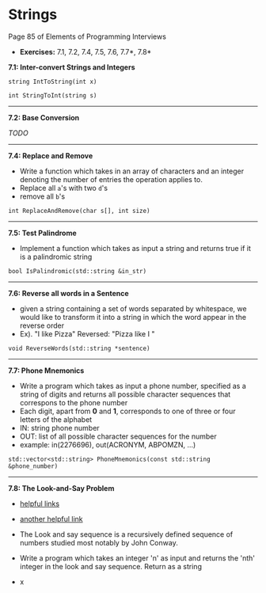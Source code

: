 # Strings #
Page 85 of Elements of Programming Interviews

*   **Exercises:** 7.1, 7.2, 7.4, 7.5, 7.6, 7.7*, 7.8*

**7.1: Inter-convert Strings and Integers**

`string IntToString(int x)`

`int StringToInt(string s)`

---

**7.2: Base Conversion**

_TODO_

---

**7.4: Replace and Remove**

*   Write a function which takes in an array of characters and an integer denoting the number of entries the operation applies to.
*   Replace all `a`'s with two `d`'s
*   remove all `b`'s

`int ReplaceAndRemove(char s[], int size)`

---

**7.5: Test Palindrome**

*   Implement a function which takes as input a string and returns true if it is a palindromic string

`bool IsPalindromic(std::string &in_str)`

---

**7.6: Reverse all words in a Sentence**

*   given a string containing a set of words separated by whitespace, we would like to transform it into a string in which the word appear in the reverse order
*   Ex). "I like Pizza"  Reversed: "Pizza like I "

`void ReverseWords(std::string *sentence)`

---

**7.7: Phone Mnemonics**

*   Write a program which takes as input a phone number, specified as a string of digits and returns all possible character sequences that correspons to the phone number
*   Each digit, apart from **0** and **1**, corresponds to one of three or four letters of the alphabet
*   IN: string phone number 
*   OUT: list of all possible character sequences for the number
*   example:  in(2276696), out(ACRONYM, ABPOMZN, ...)

`std::vector<std::string> PhoneMnemonics(const std::string &phone_number)`

---

**7.8: The Look-and-Say Problem**

*   [helpful links](https://oeis.org/A006751)

*   [another helpful link](https://oeis.org/A005150)

*   The Look and say sequence is a recursively defined sequence of numbers studied most notably by John Conway.

*   Write a program which takes an integer 'n' as input and returns the 'nth' integer in the look and say sequence. Return as a string

*   x
